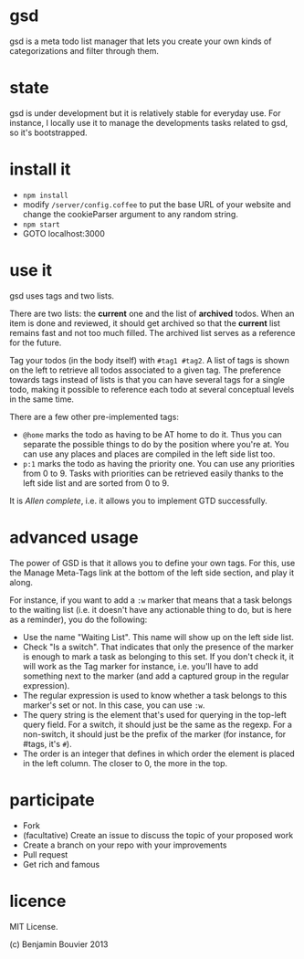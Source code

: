 gsd
===

gsd is a meta todo list manager that lets you create your own kinds of categorizations and filter through them.

state
===

gsd is under development but it is relatively stable for everyday use. For instance, I locally use it to manage the developments tasks related to gsd, so it's bootstrapped.

install it
===

- ```npm install```
- modify `/server/config.coffee` to put the base URL of your website and change the cookieParser argument to any random string.
- ```npm start```
- GOTO localhost:3000

use it
===

gsd uses tags and two lists.

There are two lists: the **current** one and the list of **archived** todos. When an item is done and reviewed, it should get archived
so that the **current** list remains fast and not too much filled. The archived list serves as a reference for the
future.

Tag your todos (in the body itself) with ```#tag1 #tag2```. A list of tags is shown on the left to retrieve all
todos associated to a given tag. The preference towards tags instead of lists is that you can have several tags for a
single todo, making it possible to reference each todo at several conceptual levels in the same time.

There are a few other pre-implemented tags:

- `@home` marks the todo as having to be AT home to do it. Thus you can separate the possible things to do by the
  position where you're at. You can use any places and places are compiled in the left side list too.
- `p:1` marks the todo as having the priority one. You can use any priorities from 0 to 9. Tasks with priorities can be
  retrieved easily thanks to the left side list and are sorted from 0 to 9.

It is *Allen complete*, i.e. it allows you to implement GTD successfully.

advanced usage
===

The power of GSD is that it allows you to define your own tags. For this, use the Manage Meta-Tags link at the bottom
of the left side section, and play it along.

For instance, if you want to add a `:w` marker that means that a task belongs to the waiting list (i.e. it doesn't have
any actionable thing to do, but is here as a reminder), you do the following:
- Use the name "Waiting List". This name will show up on the left side list.
- Check "Is a switch". That indicates that only the presence of the marker is enough to mark a task as belonging to this
set. If you don't check it, it will work as the Tag marker for instance, i.e. you'll have to add something next to the
marker (and add a captured group in the regular expression).
- The regular expression is used to know whether a task belongs to this marker's set or not. In this case, you can use
  `:w`.
- The query string is the element that's used for querying in the top-left query field. For a switch, it should just be
  the same as the regexp. For a non-switch, it should just be the prefix of the marker (for instance, for #tags, it's
`#`).
- The order is an integer that defines in which order the element is placed in the left column. The closer to 0, the
  more in the top.

participate
===

- Fork
- (facultative) Create an issue to discuss the topic of your proposed work
- Create a branch on your repo with your improvements
- Pull request
- Get rich and famous

licence
===

MIT License.

(c) Benjamin Bouvier 2013
